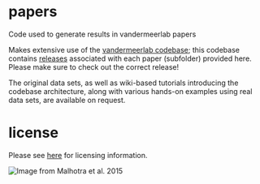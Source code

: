 # papers
Code used to generate results in vandermeerlab papers

Makes extensive use of the
[vandermeerlab codebase](https://github.com/mvdm/vandermeerlab); this
codebase contains
[releases](https://github.com/mvdm/vandermeerlab/releases) associated
with each paper (subfolder) provided here. Please make sure to check
out the correct release!

The original data sets, as well as wiki-based tutorials introducing
the codebase architecture, along with various hands-on examples using
real data sets, are available on request.

# license
Please see [here](https://github.com/mvdm/papers/blob/master/LICENSE)
for licensing information.

![Image from Malhotra et al. 2015](https://cloud.githubusercontent.com/assets/1922878/12867851/df576854-ccc6-11e5-9212-82411384cdc9.png)

